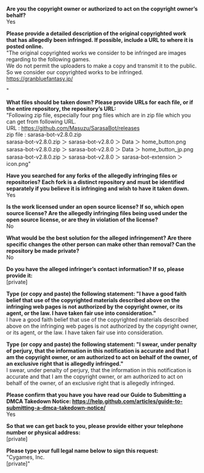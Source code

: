 **Are you the copyright owner or authorized to act on the copyright owner’s behalf?**   
Yes

**Please provide a detailed description of the original copyrighted work that has allegedly been infringed. If possible, include a URL to where it is posted online.**   
"The original copyrighted works we consider to be infringed are images regarding to the following games.   
We do not permit the uploaders to make a copy and transmit it to the public. So we consider our copyrighted works to be infringed.   
https://granbluefantasy.jp/

"

**What files should be taken down? Please provide URLs for each file, or if the entire repository, the repository’s URL:**   
"Following zip file, especially four png files which are in zip file which you can get from following URL.   
URL : https://github.com/Masuzu/SarasaBot/releases   
zip file : sarasa-bot-v2.8.0.zip   
sarasa-bot-v2.8.0.zip ＞ sarasa-bot-v2.8.0 ＞ Data ＞ home_button.png   
sarasa-bot-v2.8.0.zip ＞ sarasa-bot-v2.8.0 ＞ Data ＞ home_button_jp.png   
sarasa-bot-v2.8.0.zip ＞ sarasa-bot-v2.8.0 ＞ sarasa-bot-extension ＞ icon.png"

**Have you searched for any forks of the allegedly infringing files or repositories? Each fork is a distinct repository and must be identified separately if you believe it is infringing and wish to have it taken down.**   
Yes

**Is the work licensed under an open source license? If so, which open source license? Are the allegedly infringing files being used under the open source license, or are they in violation of the license?**   
No

**What would be the best solution for the alleged infringement? Are there specific changes the other person can make other than removal? Can the repository be made private?**   
No

**Do you have the alleged infringer’s contact information? If so, please provide it:**   
[private]

**Type (or copy and paste) the following statement: "I have a good faith belief that use of the copyrighted materials described above on the infringing web pages is not authorized by the copyright owner, or its agent, or the law. I have taken fair use into consideration."**   
I have a good faith belief that use of the copyrighted materials described above on the infringing web pages is not authorized by the copyright owner, or its agent, or the law. I have taken fair use into consideration.

**Type (or copy and paste) the following statement: "I swear, under penalty of perjury, that the information in this notification is accurate and that I am the copyright owner, or am authorized to act on behalf of the owner, of an exclusive right that is allegedly infringed."**   
I swear, under penalty of perjury, that the information in this notification is accurate and that I am the copyright owner, or am authorized to act on behalf of the owner, of an exclusive right that is allegedly infringed.

**Please confirm that you have you have read our Guide to Submitting a DMCA Takedown Notice: https://help.github.com/articles/guide-to-submitting-a-dmca-takedown-notice/**   
Yes

**So that we can get back to you, please provide either your telephone number or physical address:**   
[private]

**Please type your full legal name below to sign this request:**   
"Cygames, Inc.   
[private]"
